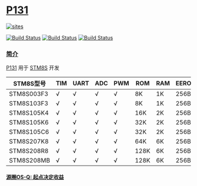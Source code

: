 ﻿# [P131](https://github.com/OS-Q/P131)

[![sites](http://182.61.61.133/link/resources/OSQ.png)](http://www.OS-Q.com)

[![Build Status](https://github.com/OS-Q/P131/workflows/CI/badge.svg)](https://github.com/OS-Q/P131/actions/workflows/CI.yml)
[![Build Status](https://circleci.com/gh/OS-Q/P131.svg?style=svg)](https://circleci.com/gh/OS-Q/P131)
[![Build Status](https://cloud.drone.io/api/badges/OS-Q/P131/status.svg)](https://cloud.drone.io/OS-Q/P131)

### [简介](https://github.com/OS-Q/P131/wiki)

[P131](https://github.com/OS-Q/P131) 用于 [STM8S](https://www.st.com/zh/microcontrollers-microprocessors/stm8s-series.html) 开发


| STM8S型号  | TIM | UART | ADC | PWM | ROM  | RAM | EEROM | FREQ | DAC | CMP | OPA |
| ---------- | --- | ---- | --- | --- | ---- | --- | ----- | ---- | --- | --- | --- |
| STM8S003F3 | √   | √    | √   | √   |   8K |  1K | 256B | 16M  | X    | X    | X   |
| STM8S103F3 | √   | √    | √   | √   |   8K |  1K | 256B | 16M  | X    | X    | X   |
| STM8S105K4 | √   | √    | √   | √   |  16K |  2K | 256B | 16M  | X    | X    | X   |
| STM8S105K6 | √   | √    | √   | √   |  32K |  2K | 256B | 16M  | X    | X    | X   |
| STM8S105C6 | √   | √    | √   | √   |  32K |  2K | 256B | 16M  | X    | X    | X   |
| STM8S207K8 | √   | √    | √   | √   |  64K |  6K | 256B | 16M  | X    | X    | X   |
| STM8S208R8 | √   | √    | √   | √   | 128K |  6K | 256B | 16M  | X    | X    | X   |
| STM8S208MB | √   | √    | √   | √   | 128K |  6K | 256B | 16M  | X    | X    | X   |


#### [源圈OS-Q: 起点决定收益](http://www.OS-Q.com)
